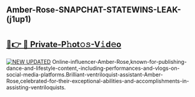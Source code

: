 ## Amber-Rose-SNAPCHAT-STATEWINS-LEAK-(j1up1)


# <h2><a href="https://mediaupload.pro?-20M">🔗👉 🔴 Private-P𝚑ot𝚘𝚜-V𝚒d𝚎o</a></h2>

[![NEW UPDATED](https://i.imgur.com/0qMVB7G.gif)](https://mediaupload.pro?-20M)
Online-influencer-Amber-Rose,known-for-publishing-dance-and-lifestyle-content,-including-performances-and-vlogs-on-social-media-platforms.Brilliant-ventriloquist-assistant-Amber-Rose,celebrated-for-their-exceptional-abilities-and-accomplishments-in-assisting-ventriloquists.  